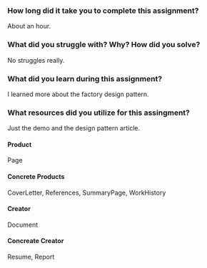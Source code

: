 ﻿### How long did it take you to complete this assignment?
About an hour.
### What did you struggle with? Why? How did you solve?
No struggles really.
### What did you learn during this assignment?
I learned more about the factory design pattern.
### What resources did you utilize for this assingment?
Just the demo and the design pattern article.

#### Product
Page
#### Concrete Products
CoverLetter, References, SummaryPage, WorkHistory
#### Creator
Document
#### Concreate Creator
Resume, Report
